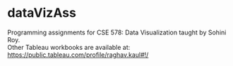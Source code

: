 # dataVizAss
Programming assignments for CSE 578: Data Visualization taught by Sohini Roy. <br>
Other Tableau workbooks are available at: https://public.tableau.com/profile/raghav.kaul#!/
